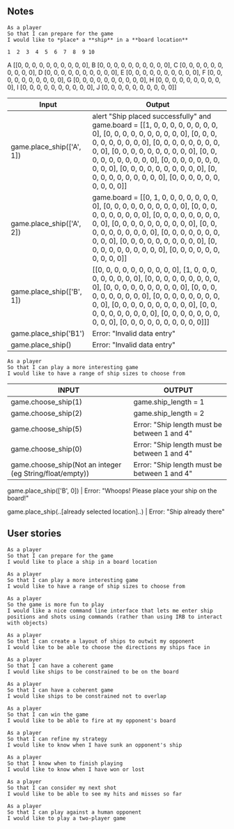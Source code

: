 ## Notes
```
As a player
So that I can prepare for the game
I would like to *place* a **ship** in a **board location**
```

    1  2  3  4  5  6  7  8  9 10
A [[0, 0, 0, 0, 0, 0, 0, 0, 0, 0],
B  [0, 0, 0, 0, 0, 0, 0, 0, 0, 0],
C  [0, 0, 0, 0, 0, 0, 0, 0, 0, 0],
D  [0, 0, 0, 0, 0, 0, 0, 0, 0, 0],
E  [0, 0, 0, 0, 0, 0, 0, 0, 0, 0],
F  [0, 0, 0, 0, 0, 0, 0, 0, 0, 0],
G  [0, 0, 0, 0, 0, 0, 0, 0, 0, 0],
H  [0, 0, 0, 0, 0, 0, 0, 0, 0, 0],
I  [0, 0, 0, 0, 0, 0, 0, 0, 0, 0],
J  [0, 0, 0, 0, 0, 0, 0, 0, 0, 0]]

Input | Output
-|-
game.place_ship(['A', 1]) | alert "Ship placed successfully" and game.board = [[1, 0, 0, 0, 0, 0, 0, 0, 0, 0], [0, 0, 0, 0, 0, 0, 0, 0, 0, 0], [0, 0, 0, 0, 0, 0, 0, 0, 0, 0], [0, 0, 0, 0, 0, 0, 0, 0, 0, 0], [0, 0, 0, 0, 0, 0, 0, 0, 0, 0], [0, 0, 0, 0, 0, 0, 0, 0, 0, 0], [0, 0, 0, 0, 0, 0, 0, 0, 0, 0], [0, 0, 0, 0, 0, 0, 0, 0, 0, 0], [0, 0, 0, 0, 0, 0, 0, 0, 0, 0], [0, 0, 0, 0, 0, 0, 0, 0, 0, 0]]
game.place_ship(['A', 2]) | game.board = [[0, 1, 0, 0, 0, 0, 0, 0, 0, 0], [0, 0, 0, 0, 0, 0, 0, 0, 0, 0], [0, 0, 0, 0, 0, 0, 0, 0, 0, 0], [0, 0, 0, 0, 0, 0, 0, 0, 0, 0], [0, 0, 0, 0, 0, 0, 0, 0, 0, 0], [0, 0, 0, 0, 0, 0, 0, 0, 0, 0], [0, 0, 0, 0, 0, 0, 0, 0, 0, 0], [0, 0, 0, 0, 0, 0, 0, 0, 0, 0], [0, 0, 0, 0, 0, 0, 0, 0, 0, 0], [0, 0, 0, 0, 0, 0, 0, 0, 0, 0]]
game.place_ship(['B', 1]) | [[0, 0, 0, 0, 0, 0, 0, 0, 0, 0], [1, 0, 0, 0, 0, 0, 0, 0, 0, 0], [0, 0, 0, 0, 0, 0, 0, 0, 0, 0], [0, 0, 0, 0, 0, 0, 0, 0, 0, 0], [0, 0, 0, 0, 0, 0, 0, 0, 0, 0], [0, 0, 0, 0, 0, 0, 0, 0, 0, 0], [0, 0, 0, 0, 0, 0, 0, 0, 0, 0], [0, 0, 0, 0, 0, 0, 0, 0, 0, 0], [0, 0, 0, 0, 0, 0, 0, 0, 0, 0], [0, 0, 0, 0, 0, 0, 0, 0, 0, 0]]]
game.place_ship('B1') | Error: "Invalid data entry"
game.place_ship() | Error: "Invalid data entry"

```
As a player
So that I can play a more interesting game
I would like to have a range of ship sizes to choose from
```

INPUT | OUTPUT
-|-
game.choose_ship(1) | game.ship_length = 1
game.choose_ship(2) | game.ship_length = 2
game.choose_ship(5) | Error: "Ship length must be between 1 and 4"
game.choose_ship(0) | Error: "Ship length must be between 1 and 4"
game.choose_ship(Not an integer (eg String/float/empty)) | Error: "Ship length must be between 1 and 4"


game.place_ship(['B', 0]) | Error: "Whoops! Please place your ship on the board!"

game.place_ship(..[already selected location]..) | Error: "Ship already there"



## User stories

```
As a player
So that I can prepare for the game
I would like to place a ship in a board location

As a player
So that I can play a more interesting game
I would like to have a range of ship sizes to choose from

As a player
So the game is more fun to play
I would like a nice command line interface that lets me enter ship positions and shots using commands (rather than using IRB to interact with objects)

As a player
So that I can create a layout of ships to outwit my opponent
I would like to be able to choose the directions my ships face in

As a player
So that I can have a coherent game
I would like ships to be constrained to be on the board

As a player
So that I can have a coherent game
I would like ships to be constrained not to overlap

As a player
So that I can win the game
I would like to be able to fire at my opponent's board

As a player
So that I can refine my strategy
I would like to know when I have sunk an opponent's ship

As a player
So that I know when to finish playing
I would like to know when I have won or lost

As a player
So that I can consider my next shot
I would like to be able to see my hits and misses so far

As a player
So that I can play against a human opponent
I would like to play a two-player game
```
